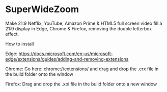 # SuperWideZoom
Make 21:9 Netflix, YouTube, Amazon Prime &amp; HTML5 full screen video fill a 21:9 display in Edge, Chrome &amp; Firefox, removing the double letterbox effect.

How to install

Edge:
https://docs.microsoft.com/en-us/microsoft-edge/extensions/guides/adding-and-removing-extensions

Chrome:
Go here: chrome://extensions/ and drag and drop the .crx file in the build folder onto the window

Firefox:
Drag and drop the .xpi file in the build folder onto a new window

